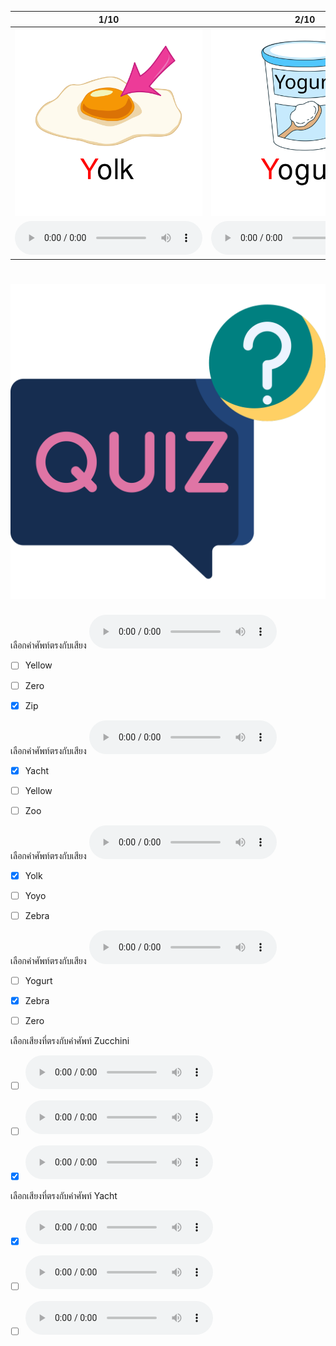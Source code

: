 <div class="carrousel">


|1/10|2/10|3/10|4/10|5/10|6/10|7/10|8/10|9/10|10/10|
| :----: | :----: | :----: | :----: | :----: | :----: | :----: | :----: | :----: | :----: |
|![](/media/img/Y-Z__Yolk.svg)|![](/media/img/Y-Z__Yogurt.svg)|![](/media/img/Y-Z__Yellow.svg)|![](/media/img/Y-Z__Yoyo.svg)|![](/media/img/Y-Z__Zip.svg)|![](/media/img/Y-Z__Yacht.svg)|![](/media/img/Y-Z__Zoo.svg)|![](/media/img/Y-Z__Zebra.svg)|![](/media/img/Y-Z__Zero.svg)|![](/media/img/Y-Z__Zucchini.svg)|
|![](/media/audio/Yolk.mp3)|![](/media/audio/Yogurt.mp3)|![](/media/audio/Yellow.mp3)|![](/media/audio/Yoyo.mp3)|![](/media/audio/Zip.mp3)|![](/media/audio/Yacht.mp3)|![](/media/audio/Zoo.mp3)|![](/media/audio/Zebra.mp3)|![](/media/audio/Zero.mp3)|![](/media/audio/Zucchini.mp3)|

</div>



# ![icon](/media/icons/quiz.svg) 


เลือกคำศัพท์ตรงกับเสียง ![](/media/audio/Zip.mp3) 
 - [ ] Yellow
 - [ ] Zero
 - [x] Zip


เลือกคำศัพท์ตรงกับเสียง ![](/media/audio/Yacht.mp3) 
 - [x] Yacht
 - [ ] Yellow
 - [ ] Zoo


เลือกคำศัพท์ตรงกับเสียง ![](/media/audio/Yolk.mp3) 
 - [x] Yolk
 - [ ] Yoyo
 - [ ] Zebra


เลือกคำศัพท์ตรงกับเสียง ![](/media/audio/Zebra.mp3) 
 - [ ] Yogurt
 - [x] Zebra
 - [ ] Zero


เลือกเสียงที่ตรงกับคำศัพท์ Zucchini 
 - [ ] ![](/media/audio/Yellow.mp3)
 - [ ] ![](/media/audio/Zip.mp3)
 - [x] ![](/media/audio/Zucchini.mp3)


เลือกเสียงที่ตรงกับคำศัพท์ Yacht 
 - [x] ![](/media/audio/Yacht.mp3)
 - [ ] ![](/media/audio/Yogurt.mp3)
 - [ ] ![](/media/audio/Zoo.mp3)

